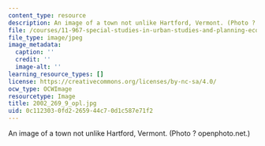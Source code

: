 ```yaml
---
content_type: resource
description: An image of a town not unlike Hartford, Vermont. (Photo ? openphoto.net.)
file: /courses/11-967-special-studies-in-urban-studies-and-planning-economic-development-planning-skills-january-iap-2007/0c1123030fd2265944c70d1c587e71f2_2002_269_9_opl.jpg
file_type: image/jpeg
image_metadata:
  caption: ''
  credit: ''
  image-alt: ''
learning_resource_types: []
license: https://creativecommons.org/licenses/by-nc-sa/4.0/
ocw_type: OCWImage
resourcetype: Image
title: 2002_269_9_opl.jpg
uid: 0c112303-0fd2-2659-44c7-0d1c587e71f2
---
```

An image of a town not unlike Hartford, Vermont. (Photo ? openphoto.net.)
